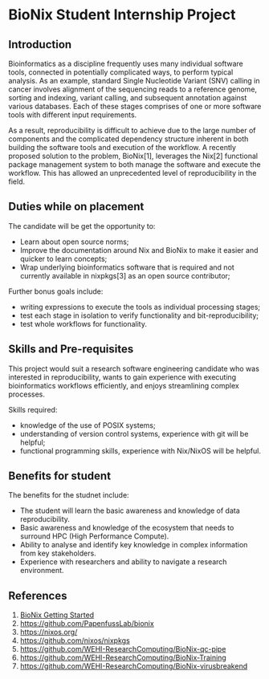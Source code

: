 # BioNix Student Internship Project

## Introduction

Bioinformatics as a discipline frequently uses many individual software tools, connected in potentially complicated ways, to perform typical analysis. As an example, standard Single Nucleotide Variant (SNV) calling in cancer involves alignment of the sequencing reads to a reference genome, sorting and indexing, variant calling, and subsequent annotation against various databases. Each of these stages comprises of one or more software tools with different input requirements. 

As a result, reproducibility is difficult to achieve due to the large number of components and the complicated dependency structure inherent in both building the software tools and execution of the workflow. A recently proposed solution to the problem, BioNix[1], leverages the Nix[2] functional package management system to both manage the software and execute the workflow. This has allowed an unprecedented level of reproducibility in the field. 

## Duties while on placement

The candidate will be get the opportunity to: 

- Learn about open source norms; 
- Improve the documentation around Nix and BioNix to make it easier and quicker to learn concepts; 
- Wrap underlying bioinformatics software that is required and not currently available in nixpkgs[3] as an open source contributor; 

Further bonus goals include:  

- writing expressions to execute the tools as individual processing stages; 
- test each stage in isolation to verify functionality and bit-reproducibility; 
- test whole workflows for functionality. 

## Skills and Pre-requisites

This project would suit a research software engineering candidate who was interested in reproducibility, wants to gain experience with executing bioinformatics workflows efficiently, and enjoys streamlining complex processes.

Skills required: 

- knowledge of the use of POSIX systems; 
- understanding of version control systems, experience with git will be helpful; 
- functional programming skills, experience with Nix/NixOS will be helpful. 

## Benefits for student

The benefits for the studnet include:
- The student will learn the basic awareness and knowledge of data reproducibility.
- Basic awareness and knowledge of the ecosystem that needs to surround HPC (High Performance Compute). 
- Ability to analyse and identify key knowledge in complex information from key stakeholders. 
- Experience with researchers and ability to navigate a research environment. 


## References
1. [BioNix Getting Started](https://github.com/WEHI-ResearchComputing/BioNix-GettingStarted/wiki)
2. https://github.com/PapenfussLab/bionix 
3. https://nixos.org/ 
4. https://github.com/nixos/nixpkgs
5. https://github.com/WEHI-ResearchComputing/BioNix-qc-pipe
6. https://github.com/WEHI-ResearchComputing/BioNix-Training
7. https://github.com/WEHI-ResearchComputing/BioNix-virusbreakend





